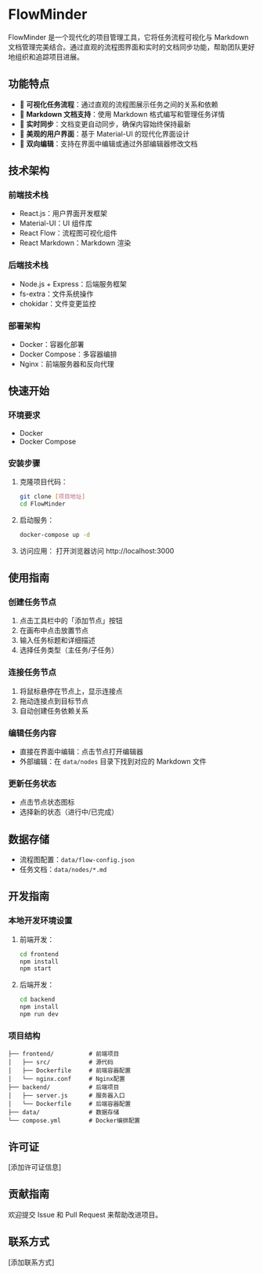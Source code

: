 # FlowMinder

FlowMinder 是一个现代化的项目管理工具，它将任务流程可视化与 Markdown 文档管理完美结合。通过直观的流程图界面和实时的文档同步功能，帮助团队更好地组织和追踪项目进展。

## 功能特点

- 🎯 **可视化任务流程**：通过直观的流程图展示任务之间的关系和依赖
- 📝 **Markdown 文档支持**：使用 Markdown 格式编写和管理任务详情
- 🔄 **实时同步**：文档变更自动同步，确保内容始终保持最新
- 🎨 **美观的用户界面**：基于 Material-UI 的现代化界面设计
- 🔌 **双向编辑**：支持在界面中编辑或通过外部编辑器修改文档

## 技术架构

### 前端技术栈

- React.js：用户界面开发框架
- Material-UI：UI 组件库
- React Flow：流程图可视化组件
- React Markdown：Markdown 渲染

### 后端技术栈

- Node.js + Express：后端服务框架
- fs-extra：文件系统操作
- chokidar：文件变更监控

### 部署架构

- Docker：容器化部署
- Docker Compose：多容器编排
- Nginx：前端服务器和反向代理

## 快速开始

### 环境要求

- Docker
- Docker Compose

### 安装步骤

1. 克隆项目代码：
   ```bash
   git clone [项目地址]
   cd FlowMinder
   ```

2. 启动服务：
   ```bash
   docker-compose up -d
   ```

3. 访问应用：
   打开浏览器访问 http://localhost:3000

## 使用指南

### 创建任务节点

1. 点击工具栏中的「添加节点」按钮
2. 在画布中点击放置节点
3. 输入任务标题和详细描述
4. 选择任务类型（主任务/子任务）

### 连接任务节点

1. 将鼠标悬停在节点上，显示连接点
2. 拖动连接点到目标节点
3. 自动创建任务依赖关系

### 编辑任务内容

- 直接在界面中编辑：点击节点打开编辑器
- 外部编辑：在 `data/nodes` 目录下找到对应的 Markdown 文件

### 更新任务状态

- 点击节点状态图标
- 选择新的状态（进行中/已完成）

## 数据存储

- 流程图配置：`data/flow-config.json`
- 任务文档：`data/nodes/*.md`

## 开发指南

### 本地开发环境设置

1. 前端开发：
   ```bash
   cd frontend
   npm install
   npm start
   ```

2. 后端开发：
   ```bash
   cd backend
   npm install
   npm run dev
   ```

### 项目结构

```
├── frontend/          # 前端项目
│   ├── src/           # 源代码
│   ├── Dockerfile     # 前端容器配置
│   └── nginx.conf     # Nginx配置
├── backend/           # 后端项目
│   ├── server.js      # 服务器入口
│   └── Dockerfile     # 后端容器配置
├── data/              # 数据存储
└── compose.yml        # Docker编排配置
```

## 许可证

[添加许可证信息]

## 贡献指南

欢迎提交 Issue 和 Pull Request 来帮助改进项目。

## 联系方式

[添加联系方式]